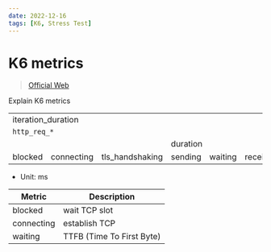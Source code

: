 ```yaml
---
date: 2022-12-16
tags: [K6, Stress Test]
---
```


# K6 metrics

> [Official Web](https://k6.io/)

Explain K6 metrics

<!--truncate-->

<table className="text-center">
<tbody>
    <tr>
        <td colSpan="6">iteration_duration</td>
    </tr>
    <tr>
        <td colSpan="6"><code>http_req_*</code></td>
    </tr>
    <tr>
        <td colSpan="3"></td>
        <td colSpan="3">duration</td>
    </tr>
    <tr>
        <td>blocked</td>
        <td>connecting</td>
        <td>tls_handshaking</td>
        <td>sending</td>
        <td>waiting</td>
        <td>receiving</td>
    </tr>
</tbody>
</table>

- Unit: ms

Metric | Description
-|-
blocked | wait TCP slot
connecting | establish TCP
waiting | TTFB (Time To First Byte)
